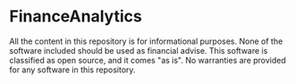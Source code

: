 # FinanceAnalytics

All the content in this repository is for informational purposes. 
None of the software included should be used as financial advise.
This software is classified as open source, and it comes "as is". No warranties are provided for any software in this repository. 
